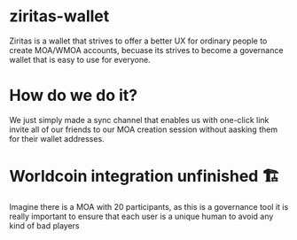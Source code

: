 # ziritas-wallet
Ziritas is a wallet that strives to offer a better UX for ordinary people to create MOA/WMOA accounts, becuase its strives to become a governance wallet that is easy to use for everyone.

# How do we do it?
We just simply made a sync channel that enables us with one-click link invite all of our friends to our MOA creation session without aasking them for their wallet addresses.

# Worldcoin integration unfinished 🏗️
Imagine there is a MOA with 20 participants, as this is a governance tool it is really important to ensure that each user is a unique human to avoid any kind of bad players


